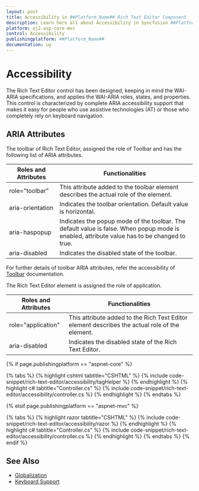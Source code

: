 ```yaml
---
layout: post
title: Accessibility in ##Platform_Name## Rich Text Editor Component
description: Learn here all about Accessibility in Syncfusion ##Platform_Name## Rich Text Editor component and more.
platform: ej2-asp-core-mvc
control: Accessibility
publishingplatform: ##Platform_Name##
documentation: ug
---
```



# Accessibility

The Rich Text Editor control has been designed, keeping in mind the WAI-ARIA specifications, and applies the WAI-ARIA roles, states, and properties. This control is characterized by complete ARIA accessibility support that makes it easy for people who use assistive technologies (AT) or those who completely rely on keyboard navigation.

## ARIA Attributes

The toolbar of Rich Text Editor, assigned the role of Toolbar and has the following list of ARIA attributes.

| **Roles and Attributes** | **Functionalities** |
| --- | --- |
| role="toolbar" | This attribute added to the toolbar element describes the actual role of the element. |
| aria-orientation | Indicates the toolbar orientation. Default value is horizontal. |
| aria-haspopup | Indicates the popup mode of the toolbar. The default value is false. When popup mode is enabled, attribute value has to be changed to true. |
| aria-disabled | Indicates the disabled state of the toolbar. |

For further details of toolbar ARIA attributes, refer the accessibility of [Toolbar](../toolbar/accessibility) documentation.

The Rich Text Editor element is assigned the role of application.

| **Roles and Attributes** | **Functionalities** |
| --- | --- |
| role="application" | This attribute added to the Rich Text Editor element describes the actual role of the element. |
| aria-disabled | Indicates the disabled state of the Rich Text Editor. |

{% if page.publishingplatform == "aspnet-core" %}

{% tabs %}
{% highlight cshtml tabtitle="CSHTML" %}
{% include code-snippet/rich-text-editor/accessibility/tagHelper %}
{% endhighlight %}
{% highlight c# tabtitle="Controller.cs" %}
{% include code-snippet/rich-text-editor/accessibility/controller.cs %}
{% endhighlight %}
{% endtabs %}

{% elsif page.publishingplatform == "aspnet-mvc" %}

{% tabs %}
{% highlight razor tabtitle="CSHTML" %}
{% include code-snippet/rich-text-editor/accessibility/razor %}
{% endhighlight %}
{% highlight c# tabtitle="Controller.cs" %}
{% include code-snippet/rich-text-editor/accessibility/controller.cs %}
{% endhighlight %}
{% endtabs %}
{% endif %}



## See Also

* [Globalization](./globalization/)
* [Keyboard Support](./keyboard-support/#html-formation-shortcut-key)